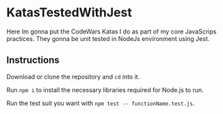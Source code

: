 # KatasTestedWithJest

Here Im gonna put the CodeWars Katas I do as part of my core JavaScrips practices. They gonna be unit tested in NodeJs environment using Jest. 



## Instructions

Download or clone the repository and `cd` into it.

Run `npm i` to install the necessary libraries required for Node.js to run.

Run the test suit you want with `npm test -- functionName.test.js`. 

